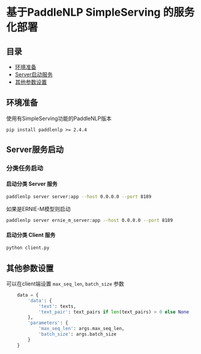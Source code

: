 # 基于PaddleNLP SimpleServing 的服务化部署

## 目录
- [环境准备](#环境准备)
- [Server启动服务](#Server服务启动)
- [其他参数设置](#其他参数设置)

## 环境准备
使用有SimpleServing功能的PaddleNLP版本
```shell
pip install paddlenlp >= 2.4.4
```
## Server服务启动
### 分类任务启动
#### 启动分类 Server 服务
```bash
paddlenlp server server:app --host 0.0.0.0 --port 8189
```
如果是ERNIE-M模型则启动
```bash
paddlenlp server ernie_m_server:app --host 0.0.0.0 --port 8189
```
#### 启动分类 Client 服务
```bash
python client.py
```


## 其他参数设置
可以在client端设置 `max_seq_len`, `batch_size` 参数
```python
    data = {
        'data': {
            'text': texts,
            'text_pair': text_pairs if len(text_pairs) > 0 else None
        },
        'parameters': {
            'max_seq_len': args.max_seq_len,
            'batch_size': args.batch_size
        }
    }
```
